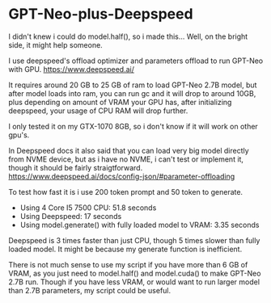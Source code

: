 # GPT-Neo-plus-Deepspeed
I didn't knew i could do model.half(), so i made this... Well, on the bright side, it might help someone. 


I use deepspeed's offload optimizer and parameters offload to run GPT-Neo with GPU.
https://www.deepspeed.ai/

It requires around 20 GB to 25 GB of ram to load GPT-Neo 2.7B model, but after model loads into ram, you can run gc and it will drop to around 10GB, plus depending on amount of VRAM your GPU has, after initializing deepspeed, your usage of CPU RAM will drop further.

I only tested it on my GTX-1070 8GB, so i don't know if it will work on other gpu's.

In Deepspeed docs it also said that you can load very big model directly from NVME device, but as i have no NVME, i can't test or implement it, though it should be fairly straigtforward. https://www.deepspeed.ai/docs/config-json/#parameter-offloading 

To test how fast it is i use 200 token prompt and 50 token to generate.
- Using 4 Core I5 7500 CPU: 51.8 seconds
- Using Deepspeed: 17 seconds
- Using model.generate() with fully loaded model to VRAM: 3.35 seconds

Deepspeed is 3 times faster than just CPU, though 5 times slower than fully loaded model. It might be because my generate function is inefficient.


There is not much sense to use my script if you have more than 6 GB of VRAM, as you just need to model.half() and model.cuda() to make GPT-Neo 2.7B run. Though if you have less VRAM, or would want to run larger model than 2.7B parameters, my script could be useful.
